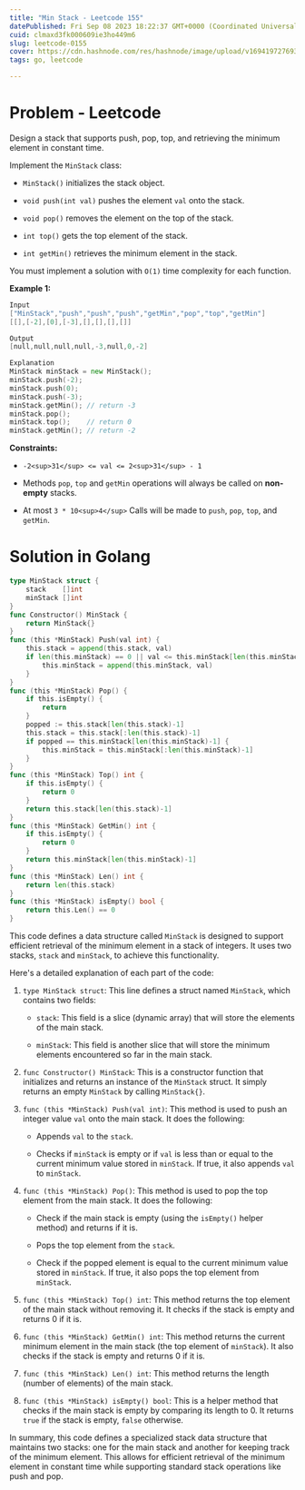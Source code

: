 ```yaml
---
title: "Min Stack - Leetcode 155"
datePublished: Fri Sep 08 2023 18:22:37 GMT+0000 (Coordinated Universal Time)
cuid: clmaxd3fk000609ie3ho449m6
slug: leetcode-0155
cover: https://cdn.hashnode.com/res/hashnode/image/upload/v1694197276932/1decd23e-1ec2-45a5-a3fb-ca006cb4aa2f.jpeg
tags: go, leetcode

---
```


# Problem - Leetcode

Design a stack that supports push, pop, top, and retrieving the minimum element in constant time.

Implement the `MinStack` class:

* `MinStack()` initializes the stack object.
    
* `void push(int val)` pushes the element `val` onto the stack.
    
* `void pop()` removes the element on the top of the stack.
    
* `int top()` gets the top element of the stack.
    
* `int getMin()` retrieves the minimum element in the stack.
    

You must implement a solution with `O(1)` time complexity for each function.

**Example 1:**

```go
Input
["MinStack","push","push","push","getMin","pop","top","getMin"]
[[],[-2],[0],[-3],[],[],[],[]]

Output
[null,null,null,null,-3,null,0,-2]

Explanation
MinStack minStack = new MinStack();
minStack.push(-2);
minStack.push(0);
minStack.push(-3);
minStack.getMin(); // return -3
minStack.pop();
minStack.top();    // return 0
minStack.getMin(); // return -2
```

**Constraints:**

* `-2<sup>31</sup> <= val <= 2<sup>31</sup> - 1`
    
* Methods `pop`, `top` and `getMin` operations will always be called on **non-empty** stacks.
    
* At most `3 * 10<sup>4</sup>` Calls will be made to `push`, `pop`, `top`, and `getMin`.
    

# Solution in Golang

```go
type MinStack struct {
	stack    []int
	minStack []int
}
func Constructor() MinStack {
	return MinStack{}
}
func (this *MinStack) Push(val int) {
	this.stack = append(this.stack, val)
	if len(this.minStack) == 0 || val <= this.minStack[len(this.minStack)-1] {
		this.minStack = append(this.minStack, val)
	}
}
func (this *MinStack) Pop() {
	if this.isEmpty() {
		return
	}
	popped := this.stack[len(this.stack)-1]
	this.stack = this.stack[:len(this.stack)-1]
	if popped == this.minStack[len(this.minStack)-1] {
		this.minStack = this.minStack[:len(this.minStack)-1]
	}
}
func (this *MinStack) Top() int {
	if this.isEmpty() {
		return 0
	}
	return this.stack[len(this.stack)-1]
}
func (this *MinStack) GetMin() int {
	if this.isEmpty() {
		return 0
	}
	return this.minStack[len(this.minStack)-1]
}
func (this *MinStack) Len() int {
	return len(this.stack)
}
func (this *MinStack) isEmpty() bool {
	return this.Len() == 0
}
```

This code defines a data structure called `MinStack` is designed to support efficient retrieval of the minimum element in a stack of integers. It uses two stacks, `stack` and `minStack`, to achieve this functionality.

Here's a detailed explanation of each part of the code:

1. `type MinStack struct`: This line defines a struct named `MinStack`, which contains two fields:
    
    * `stack`: This field is a slice (dynamic array) that will store the elements of the main stack.
        
    * `minStack`: This field is another slice that will store the minimum elements encountered so far in the main stack.
        
2. `func Constructor() MinStack`: This is a constructor function that initializes and returns an instance of the `MinStack` struct. It simply returns an empty `MinStack` by calling `MinStack{}`.
    
3. `func (this *MinStack) Push(val int)`: This method is used to push an integer value `val` onto the main stack. It does the following:
    
    * Appends `val` to the `stack`.
        
    * Checks if `minStack` is empty or if `val` is less than or equal to the current minimum value stored in `minStack`. If true, it also appends `val` to `minStack`.
        
4. `func (this *MinStack) Pop()`: This method is used to pop the top element from the main stack. It does the following:
    
    * Check if the main stack is empty (using the `isEmpty()` helper method) and returns if it is.
        
    * Pops the top element from the `stack`.
        
    * Check if the popped element is equal to the current minimum value stored in `minStack`. If true, it also pops the top element from `minStack`.
        
5. `func (this *MinStack) Top() int`: This method returns the top element of the main stack without removing it. It checks if the stack is empty and returns 0 if it is.
    
6. `func (this *MinStack) GetMin() int`: This method returns the current minimum element in the main stack (the top element of `minStack`). It also checks if the stack is empty and returns 0 if it is.
    
7. `func (this *MinStack) Len() int`: This method returns the length (number of elements) of the main stack.
    
8. `func (this *MinStack) isEmpty() bool`: This is a helper method that checks if the main stack is empty by comparing its length to 0. It returns `true` if the stack is empty, `false` otherwise.
    

In summary, this code defines a specialized stack data structure that maintains two stacks: one for the main stack and another for keeping track of the minimum element. This allows for efficient retrieval of the minimum element in constant time while supporting standard stack operations like push and pop.